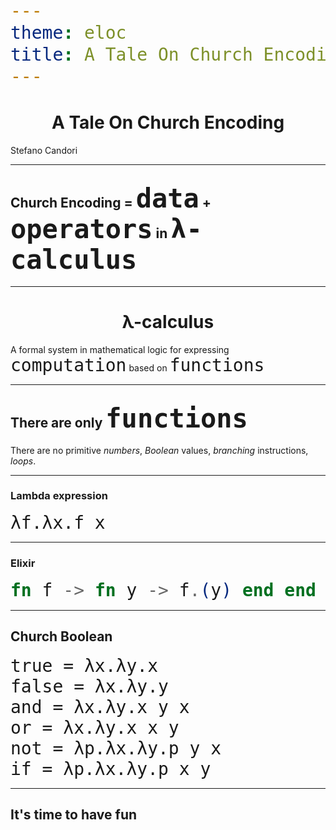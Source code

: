 ```yaml
---
theme: eloc
title: A Tale On Church Encoding
---
```


<style>
h1 { text-align: center;}
</style>

# A Tale On Church Encoding

Stefano Candori

---

## Church Encoding = `data` + `operators` in `λ-calculus`

<!-- The method is named for Alonzo Church, who first encoded data in the lambda calculus this way. -->

---


# λ-calculus
A formal system in mathematical logic for expressing `computation` based on `functions` 

<!-- 
It is a universal model of computation that can be used to simulate any Turing machine. It was introduced by the mathematician Alonzo Church in the 1930s as part of his research into the foundations of mathematics.
 -->

---

## There are only `functions`
There are no primitive _numbers_, _Boolean_ values, _branching_ instructions, _loops_. 

<!-- Instead, there's only functions, written as lambda expressions -->

---

### Lambda expression

```
λf.λx.f x
```

<style>
code { font-size: 2em;}
</style>

---

### Elixir

```elixir
fn f -> fn y -> f.(y) end end
```

<style>
code { font-size: 2em;}
</style>

---

## Church Boolean

```
true = λx.λy.x
false = λx.λy.y
and = λx.λy.x y x
or = λx.λy.x x y
not = λp.λx.λy.p y x
if = λp.λx.λy.p x y
```

<style>
code { font-size: 2em;}
</style>

---

## It's time to have fun




